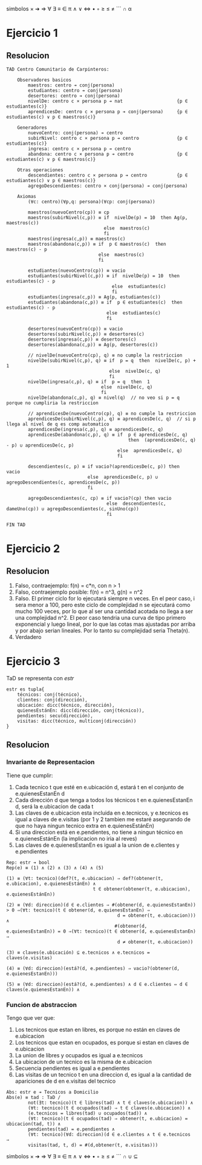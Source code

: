 simbolos × ➔ ⇒ ∀ ∃ ≡ ∈ π ∧ ∨ ⇔ • ◦ ≥ ≤ ≠ ``` ∩ α

# Ejercicio 1

## Resolucion
```
TAD Centro Comunitario de Carpinteros:

    Observadores basicos
        maestros: centro ➔ conj(persona)
        estudiantes: centro ➔ conj(persona)
        desertores: centro ➔ conj(persona)
        nivelDe: centro c × persona p ➔ nat                    {p ∈ estudiantes(c)}
        aprendicesDe: centro c × persona p ➔ conj(persona)     {p ∈ estudiantes(c) ∨ p ∈ maestros(c)}
    
    Generadores
        nuevoCentro: conj(persona) ➔ centro
        subirNivel: centro c × persona p ➔ centro              {p ∈ estudiantes(c)}
        ingresa: centro c × persona p ➔ centro
        abandona: centro c × persona p ➔ centro                {p ∈ estudiantes(c) ∨ p ∈ maestros(c)}

    Otras operaciones
        descendientes: centro c × persona p ➔ centro           {p ∈ estudiantes(c) ∨ p ∈ maestros(c)} 
        agregoDescendientes: centro × conj(persona) ➔ conj(persona)

    Axiomas
        (∀c: centro)(∀p,q: persona)(∀cp: conj(persona))

        maestros(nuevoCentro(cp)) ≡ cp
        maestros(subirNivel(c,p)) ≡ if  nivelDe(p) = 10  then Ag(p, maestros(c))
                                    else  maestros(c)
                                    fi
        maestros(ingresa(c,p)) ≡ maestros(c)
        maestros(abandona(c,p)) ≡ if  p ∈ maestros(c)  then  maestros(c) - p
                                  else  maestros(c)
                                  fi

        estudiantes(nuevoCentro(cp)) ≡ vacio
        estudiantes(subirNivel(c,p)) ≡ if  nivelDe(p) = 10  then estudiantes(c) - p
                                       else  estudiantes(c)
                                       fi
        estudiantes(ingresa(c,p)) ≡ Ag(p, estudiantes(c))
        estudiantes(abandona(c,p)) ≡ if  p ∈ estudiantes(c)  then  estudiantes(c) - p
                                     else  estudiantes(c)
                                     fi

        desertores(nuevoCentro(cp)) ≡ vacio
        desertores(subirNivel(c,p)) ≡ desertores(c)
        desertores(ingresa(c,p)) ≡ desertores(c)
        desertores(abandona(c,p)) ≡ Ag(p, desertores(c))

        // nivelDe(nuevoCentro(cp), q) ≡ no cumple la restriccion
        nivelDe(subirNivel(c,p), q) ≡ if  p = q  then  nivelDe(c, p) + 1
                                      else  nivelDe(c, q)
                                      fi
        nivelDe(ingresa(c,p), q) ≡ if  p = q  then  1
                                   else  nivelDe(c, q)
                                   fi
        nivelDe(abandona(c,p), q) ≡ nivel(q)  // no veo si p = q porque no cumpliria la restriccion

        // aprendicesDe(nuevoCentro(cp), q) ≡ no cumple la restriccion
        aprendicesDe(subirNivel(c,p), q) ≡ aprendicesDe(c, q)  // si p llega al nivel de q es comp automatico
        aprendicesDe(ingresa(c,p), q) ≡ aprendicesDe(c, q)
        aprendicesDe(abandona(c,p), q) ≡ if  p ∈ aprendicesDe(c, q) 
                                             then  (aprendicesDe(c, q) - p) ∪ aprendicesDe(c, p)
                                         else  aprendicesDe(c, q)
                                         fi

        descendientes(c, p) ≡ if vacio?(aprendicesDe(c, p)) then  vacio
                              else  aprendicesDe(c, p) ∪ agregoDescendientes(c, aprendicesDe(c, p))
                              fi

        agregoDescendientes(c, cp) ≡ if vacio?(cp) then vacio
                                     else  descendientes(c, dameUno(cp)) ∪ agregoDescendientes(c, sinUno(cp))
                                     fi

FIN TAD
```

# Ejercicio 2

## Resolucion

1. Falso, contraejemplo: f(n) = c*n, con n > 1
2. Falso, contraejemplo posible: f(n) = n^3, g(n) = n^2
3. Falso. El primer ciclo for lo ejecutará siempre n veces. En el peor caso, i sera menor a 100, pero este ciclo de complejidad n se ejecutará como mucho 100 veces, por lo que al ser una cantidad acotada no llega a ser una complejidad n^2. El peor caso tendria una curva de tipo primero exponencial y luego lineal, por lo que las cotas mas ajustadas por arriba y por abajo serian lineales. Por lo tanto su complejidad seria Theta(n).
4. Verdadero


# Ejercicio 3

TaD se representa con _estr_  

```
estr es tupla{
    técnicos: conj(técnico),
    clientes: conj(dirección),
    ubicación: dicc(técnico, dirección),
    quienesEstánEn: dicc(dirección, conj(técnico)),
    pendientes: secu(dirección),
    visitas: dicc(técnico, multiconj(dirección))
}
```

## Resolucion

### Invariante de Representacion
Tiene que cumplir:
1. Cada tecnico t que esté en e.ubicación d, estará t en el conjunto de e.quienesEstanEn d
2. Cada dirección d que tenga a todos los técnicos t en e.quienesEstanEn d, será la e.ubicacion de cada t
3. Las claves de e.ubicacion esta incluida en e.tecnicos, y e.tecnicos es igual a claves de e.visitas (por 1 y 2 tambien me estaré asegurando de que no haya ningun tecnico extra en e.quienesEstánEn)
4. Si una direccion está en e.pendientes, no tiene a ningun técnico en e.quienesEstánEn (la implicacion no iria al reves)
5. Las claves de e.quienesEstanEn es igual a la union de e.clientes y e.pendientes
```
Rep: estr ➔ bool
Rep(e) ≡ (1) ∧ (2) ∧ (3) ∧ (4) ∧ (5)

(1) ≡ (∀t: tecnico)(def?(t, e.ubicacion) ⇒ def?(obtener(t, e.ubicacion), e.quienesEstánEn) ∧
                                t ∈ obtener(obtener(t, e.ubicacion), e.quienesEstánEn))

(2) ≡ (∀d: direccion)(d ∈ e.clientes ⇒ #(obtener(d, e.quienesEstanEn)) > 0 ⇒(∀t: tecnico)(t ∈ obtener(d, e.quienesEstanEn) ⇒
                                         d = obtener(t, e.ubicacion))) ∧
                                        #(obtener(d, e.quienesEstanEn)) = 0 ⇒(∀t: tecnico)(t ∈ obtener(d, e.quienesEstanEn) ⇒
                                         d ≠ obtener(t, e.ubicacion))

(3) ≡ claves(e.ubicación) ⊆ e.tecnicos ∧ e.tecnicos = claves(e.visitas)

(4) ≡ (∀d: direccion)(está?(d, e.pendientes) ⇒ vacio?(obtener(d, e.quienesEstanEn)))

(5) ≡ (∀d: direccion)(está?(d, e.pendientes) ∧ d ∈ e.clientes ⇔ d ∈ claves(e.quienesEstanEn)) ∧ 
``` 

### Funcion de abstraccion
Tengo que ver que:
1. Los tecnicos que estan en libres, es porque no están en claves de e.ubicacion
2. Los tecnicos que estan en ocupados, es porque si estan en claves de e.ubicacion
3. La union de libres y ocupados es igual a e.tecnicos
4. La ubicacion de un tecnico es la misma de e.ubicacion
5. Secuencia pendientes es igual a e.pendientes
6. Las visitas de un tecnico t en una direccion d, es igual a la cantidad de apariciones de d en e.visitas del tecnico
```
Abs: estr e ➔ Tecnicos a Domicilio
Abs(e) ≡ tad : TaD / 
        not(∃t: tecnico)(t ∈ libres(tad) ∧ t ∈ claves(e.ubicacion)) ∧
        (∀t: tecnico)(t ∈ ocupados(tad) ⇒ t ∈ claves(e.ubicacion)) ∧
        (e.tecnicos = libres(tad) ∪ ocupados(tad)) ∧
        (∀t: tecnico)(t ∈ ocupados(tad) ⇒ obtener(t, e.ubicacion) = ubicacion(tad, t)) ∧
        pendientes(tad) = e.pendientes ∧
        (∀t: tecnico)(∀d: direccion)(d ∈ e.clientes ∧ t ∈ e.tecnicos  ⇒
        visitas(tad, t, d) = #(d,obtener(t, e.visitas)))
```

simbolos × ➔ ⇒ ∀ ∃ ≡ ∈ π ∧ ∨ ⇔ • ◦ ≥ ≤ ≠ ``` ∩ ∪ ⊆ 